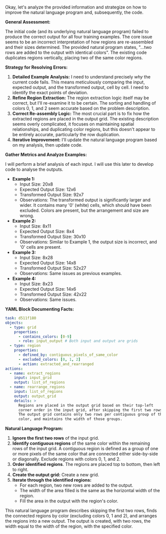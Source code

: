 Okay, let's analyze the provided information and strategize on how to improve the natural language program and, subsequently, the code.

**General Assessment:**

The initial code (and its underlying natural language program) failed to produce the correct output for all four training examples. The core issue seems to be an incorrect interpretation of how regions are re-assembled and their sizes determined. The provided natural program states, "...two rows are added to the output with identical colors". The existing code duplicates regions vertically, placing two of the same color regions.

**Strategy for Resolving Errors:**

1.  **Detailed Example Analysis:** I need to understand precisely *why* the current code fails. This means meticulously comparing the input, expected output, and the transformed output, cell by cell. I need to identify the exact points of deviation.
2.  **Refine Region Extraction:** The region extraction logic itself may be correct, but I'll re-examine it to be certain. The sorting and handling of colors 0, 1, and 2 seem accurate based on the problem description.
3.  **Correct Re-assembly Logic:** The most crucial part is to fix how the extracted regions are placed in the output grid. The existing description seems overly complicated, it focuses on maintaining spatial relationships, and duplicating color regions, but this doesn't appear to be entirely accurate, particularly the row duplication.
4.  **Iterative Improvement:** I'll update the natural language program based on my analysis, then update code.

**Gather Metrics and Analyze Examples:**

I will perform a brief analysis of each input. I will use this later to develop code to analyse the outputs.

*   **Example 1:**
    *   Input Size: 20x8
    *   Expected Output Size: 12x6
    *   Transformed Output Size: 92x7
    *   Observations: The transformed output is significantly larger and wider. It contains many '0' (white) cells, which should have been excluded. Colors are present, but the arrangement and size are wrong.
*   **Example 2:**
    *   Input Size: 8x11
    *   Expected Output Size: 8x4
    *   Transformed Output Size: 30x10
    *   Observations: Similar to Example 1, the output size is incorrect, and '0' cells are present.
*   **Example 3:**
    *   Input Size: 8x28
    *   Expected Output Size: 14x8
    *   Transformed Output Size: 52x27
    *   Observations: Same issues as previous examples.
*   **Example 4:**
    *   Input Size: 8x23
    *   Expected Output Size: 14x6
    *   Transformed Output Size: 42x22
    *   Observations: Same issues.

**YAML Block Documenting Facts:**


```yaml
task: d511f180
objects:
  - type: grid
    properties:
      - contains_colors: [0-9]
      - role: input_output # Both input and output are grids
  - type: region
    properties:
      - defined_by: contiguous_pixels_of_same_color
      - excluded_colors: [0, 1, 2]
      - action: extracted_and_rearranged
actions:
  - name: extract_regions
    input: input_grid
    output: list_of_regions
  - name: rearrange_regions
    input: list_of_regions
    output: output_grid
    details: >
      Regions are placed in the output grid based on their top-left
      corner order in the input grid, after skipping the first two rows of input.
      The output grid contains only two rows per contiguous group of the same
      color, and maintains the width of those groups.
```


**Natural Language Program:**

1.  **Ignore the first two rows** of the input grid.
2.  **Identify contiguous regions** of the same color within the remaining rows of the input grid. A contiguous region is defined as a group of one or more pixels of the same color that are connected either side-by-side or diagonally. Exclude regions with colors 0, 1, and 2.
3. **Order identified regions**. The regions are placed top to bottom, then left to right.
4.  **Create the output grid:** Create a new grid.
5.  **Iterate through the identified regions:**
    *   For each region, two new rows are added to the output.
    *   The width of the area filled is the same as the horizontal width of the
        region.
    *   Fill the area in the output with the region's color.

This natural language program describes skipping the first two rows, finds the connected regions by color (excluding colors 0, 1 and 2), and arranges the regions into a new output. The output is created, with two rows, the width equal to the width of the region, with the specified color.
